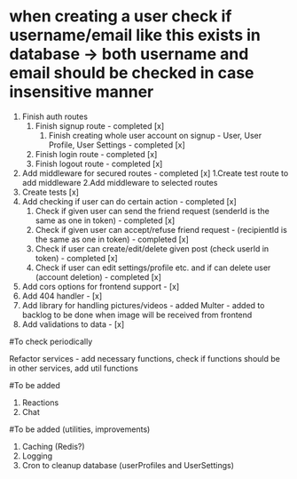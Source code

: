 # when creating a user check if username/email like this exists in database -> both username and email should be checked in case insensitive manner

1. Finish auth routes
   1. Finish signup route - completed [x]
      1. Finish creating whole user account on signup - User, User Profile, User Settings - completed [x]
   2. Finish login route - completed [x]
   3. Finish logout route - completed [x]
2. Add middleware for secured routes - completed [x]
   1.Create test route to add middleware
   2.Add middleware to selected routes
3. Create tests [x]
4. Add checking if user can do certain action - completed [x]
   1. Check if given user can send the friend request (senderId is the same as one in token) - completed [x]
   2. Check if given user can accept/refuse friend request - (recipientId is the same as one in token) - completed [x]
   3. Check if user can create/edit/delete given post (check userId in token) - completed [x]
   4. Check if user can edit settings/profile etc. and if can delete user (account deletion) - completed [x]
5. Add cors options for frontend support - [x]
6. Add 404 handler - [x]
7. Add library for handling pictures/videos - added Multer - added to backlog to be done when image will be received from frontend
8. Add validations to data - [x]

#To check periodically

Refactor services - add necessary functions, check if functions should be in other services, add util functions

#To be added

1. Reactions
2. Chat

#To be added (utilities, improvements)

1. Caching (Redis?)
2. Logging
3. Cron to cleanup database (userProfiles and UserSettings)
